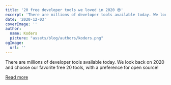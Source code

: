 ```yaml
---
title: '20 free developer tools we loved in 2020 😍'
excerpt: 'There are millions of developer tools available today. We look back on 2020 and choose our favorite free 20 tools, with a preference for open source!'
date: '2020-12-03'
coverImage: ''
author:
  name: Koders
  picture: "assets/blog/authors/koders.png"
ogImage:
  url: ''
---
```


There are millions of developer tools available today. We look back on 2020 and choose our favorite free 20 tools, with a preference for open source!

[Read more](https://dev.to/budibase/20-free-developer-tools-we-loved-in-2020-3pi0)
